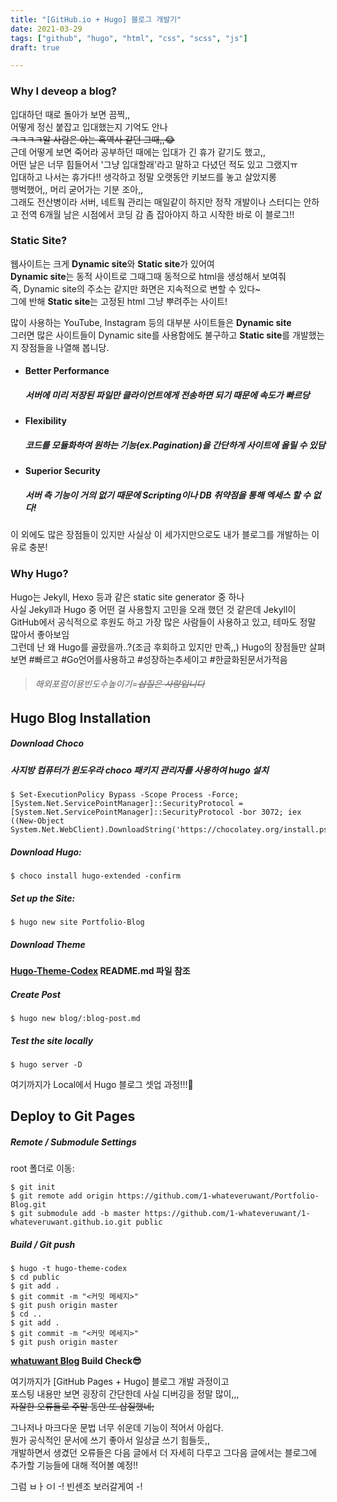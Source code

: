 ```yaml
---
title: "[GitHub.io + Hugo] 블로그 개발기"
date: 2021-03-29
tags: ["github", "hugo", "html", "css", "scss", "js"]
draft: true

---
```


### Why I deveop a blog?
입대하던 때로 돌아가 보면 끔찍,,    
어떻게 정신 붙잡고 입대했는지 기억도 안나  
~~ㅋㅋㅋㅋ알 사람은 아는 흑역사 같던 그때,,😂~~  
근데 어떻게 보면 죽어라 공부하던 때에는 입대가 긴 휴가 같기도 했고,,  
어떤 날은 너무 힘들어서 '그냥 입대할래'라고 말하고 다녔던 적도 있고 그랬지ㅠ  
입대하고 나서는 휴가다!! 생각하고 정말 오랫동안 키보드를 놓고 살았지롱  
행벅했어,, 머리 굳어가는 기분 조아,,  
그래도 전산병이라 서버, 네트웤 관리는 매일같이 하지만 정작 개발이나 스터디는 안하고 전역 6개월 남은 시점에서 코딩 감 좀 잡아야지 하고 시작한 바로 이 블로그!!


### Static Site?  
웹사이트는 크게 **Dynamic site**와 **Static site**가 있어여  
**Dynamic site**는 동적 사이트로 그때그때 동적으로 html을 생성해서 보여줘  
즉, Dynamic site의 주소는 같지만 화면은 지속적으로 변할 수 있다~  
그에 반해 **Static site**는 고정된 html 그냥 뿌려주는 사이트!

많이 사용하는 YouTube, Instagram 등의 대부분 사이트들은 **Dynamic site**  
그러면 많은 사이트들이 Dynamic site를 사용함에도 불구하고 **Static site**를 개발했는지 장점들을 나열해 봅니당.

* #### Better Performance
    ##### 서버에 미리 저장된 파일만 클라이언트에게 전송하면 되기 때문에 속도가 빠르당

* #### Flexibility  
    ##### 코드를 모듈화하여 원하는 기능(ex.Pagination)을 간단하게 사이트에 올릴 수 있담

* #### Superior Security  
    ##### 서버 측 기능이 거의 없기 때문에 Scripting이나 DB 취약점을 통해 엑세스 할 수 없다!

이 외에도 많은 장점들이 있지만 사실상 이 세가지만으로도 내가 블로그를 개발하는 이유로 충분!

### Why Hugo?  
Hugo는 Jekyll, Hexo 등과 같은 static site generator 중 하나  
사실 Jekyll과 Hugo 중 어떤 걸 사용할지 고민을 오래 했던 것 같은데
Jekyll이 GitHub에서 공식적으로 후원도 하고 가장 많은 사람들이 사용하고 있고, 테마도 정말 많아서 좋아보임  
그런데 난 왜 Hugo를 골랐을까..?(조금 후회하고 있지만 만족,,)
Hugo의 장점들만 살펴보면 #빠르고 #Go언어를사용하고 #성장하는추세이고 #한글화된문서가적음  
> ###### 해외포럼이용빈도수높이기=~~삽질은 사랑입니다~~  

## Hugo Blog Installation

##### Download Choco
##### 사지방 컴퓨터가 윈도우라 choco 패키지 관리자를 사용하여 hugo 설치
~~~
$ Set-ExecutionPolicy Bypass -Scope Process -Force; [System.Net.ServicePointManager]::SecurityProtocol = [System.Net.ServicePointManager]::SecurityProtocol -bor 3072; iex ((New-Object System.Net.WebClient).DownloadString('https://chocolatey.org/install.ps1'))
~~~
##### Download Hugo:
~~~
$ choco install hugo-extended -confirm
~~~
##### Set up the Site:
~~~
$ hugo new site Portfolio-Blog
~~~
##### Download Theme
**[Hugo-Theme-Codex](https://github.com/jakewies/hugo-theme-codex/) README.md 파일 참조**
##### Create Post
~~~
$ hugo new blog/:blog-post.md
~~~
##### Test the site locally
~~~
$ hugo server -D
~~~
여기까지가 Local에서 Hugo 블로그 셋업 과정!!!🐰


## Deploy to Git Pages

##### Remote / Submodule Settings
root 폴더로 이동:
~~~
$ git init
$ git remote add origin https://github.com/1-whateveruwant/Portfolio-Blog.git
$ git submodule add -b master https://github.com/1-whateveruwant/1-whateveruwant.github.io.git public
~~~

##### Build / Git push
~~~
$ hugo -t hugo-theme-codex
$ cd public
$ git add .
$ git commit -m "<커밋 메세지>"
$ git push origin master
$ cd ..
$ git add .
$ git commit -m "<커밋 메세지>"
$ git push origin master
~~~

**[whatuwant Blog](https://whatuwant.me) Build Check😎**

여기까지가 [GitHub Pages + Hugo] 블로그 개발 과정이고  
포스팅 내용만 보면 굉장히 간단한데 사실 디버깅을 정말 많이,,,  
~~자잘한 오류들로 주말 동안 또 삽질했네;~~  

그나저나 마크다운 문법 너무 쉬운데 기능이 적어서 아쉽다.  
뭔가 공식적인 문서에 쓰기 좋아서 일상글 쓰기 힘들듯,,  
개발하면서 생겼던 오류들은 다음 글에서 더 자세히 다루고 그다음 글에서는 블로그에 추가할 기능들에 대해 적어볼 예정!!  

그럼 ㅂㅏㅇl -! 빈센조 보러갈게여 -!
